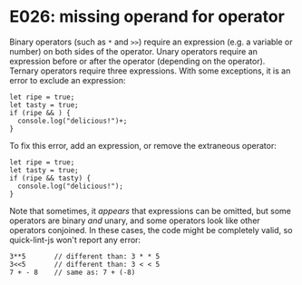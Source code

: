 # E026: missing operand for operator

Binary operators (such as `*` and `>>`) require an expression (e.g. a variable
or number) on both sides of the operator. Unary operators require an expression
before or after the operator (depending on the operator). Ternary operators
require three expressions. With some exceptions, it is an error to exclude an
expression:

    let ripe = true;
    let tasty = true;
    if (ripe && ) {
      console.log("delicious!")+;
    }

To fix this error, add an expression, or remove the extraneous operator:

    let ripe = true;
    let tasty = true;
    if (ripe && tasty) {
      console.log("delicious!");
    }

Note that sometimes, it *appears* that expressions can be omitted, but some
operators are binary *and* unary, and some operators look like other operators
conjoined. In these cases, the code might be completely valid, so quick-lint-js
won't report any error:

    3**5       // different than: 3 * * 5
    3<<5       // different than: 3 < < 5
    7 + - 8    // same as: 7 + (-8)

